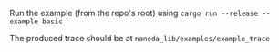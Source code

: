 Run the example (from the repo's root) using
`cargo run --release --example basic`

The produced trace should be at `nanoda_lib/examples/example_trace`